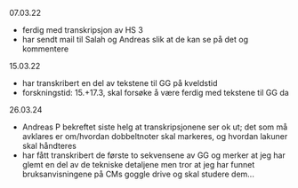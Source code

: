 07.03.22

- ferdig med transkripsjon av HS 3
- har sendt mail til Salah og Andreas slik at de kan se på det og kommentere

15.03.22

- har transkribert en del av tekstene til GG på kveldstid
- forskningstid: 15.+17.3, skal forsøke å være ferdig med tekstene til GG da

26.03.24

- Andreas P bekreftet siste helg at transkripsjonene ser ok ut; det som må avklares er om/hvordan dobbeltnoter skal markeres, og hvordan lakuner skal håndteres
- har fått transkribert de første to sekvensene av GG og merker at jeg har glemt en del av de tekniske detaljene men tror at jeg har funnet bruksanvisningene på CMs goggle drive og skal studere dem...
